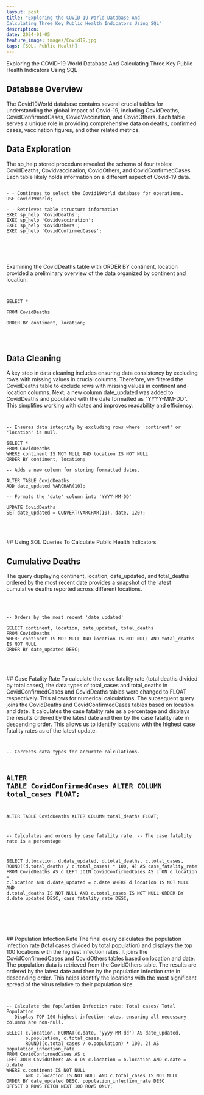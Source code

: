 ```yaml
---
layout: post
title: "Exploring the COVID-19 World Database And 
Calculating Three Key Public Health Indicators Using SQL"
description:
date: 2024-01-05
feature_image: images/Covid19.jpg
tags: [SQL, Public Health]
---
```


Exploring the COVID-19 World Database And Calculating Three Key Public Health Indicators Using SQL


<!--more-->

## Database Overview
The Covid19World database contains several crucial tables for understanding the global impact of Covid-19, including CovidDeaths, CovidConfirmedCases, CovidVaccination, and CovidOthers. 
Each table serves a unique role in providing comprehensive data on deaths, confirmed cases, vaccination figures, and other related metrics.

## Data Exploration
The sp_help stored procedure revealed the schema of four tables: CovidDeaths, Covidvaccination, CovidOthers, and CovidConfirmedCases. Each table likely holds information on a different aspect of Covid-19 data.

<pre>
<code>
- - Continues to select the Covid19World database for operations.
USE Covid19World;

- - Retrieves table structure information
EXEC sp_help 'CovidDeaths';
EXEC sp_help 'Covidvaccination';
EXEC sp_help 'CovidOthers';
EXEC sp_help 'CovidConfirmedCases';
</code>
</pre>
<br/>
<br/>

Examining the CovidDeaths table with ORDER BY continent, location provided a preliminary overview of the data organized by continent and location.  <br/>

<pre>
<code>

SELECT *  <br/>
FROM CovidDeaths  <br/>
ORDER BY continent, location;  <br/>

</code>
</pre>
       
## Data Cleaning

A key step in data cleaning includes ensuring data consistency by excluding rows with missing values in crucial columns. Therefore, we filtered the CovidDeaths table to exclude rows with missing values in continent and location columns. 
Next, a new column date_updated was added to CovidDeaths and populated with the date formatted as "YYYY-MM-DD". This simplifies working with dates and improves readability and efficiency.

<pre>
<code> 

-- Ensures data integrity by excluding rows where 'continent' or 'location' is null.

SELECT *
FROM CovidDeaths
WHERE continent IS NOT NULL AND location IS NOT NULL
ORDER BY continent, location;

-- Adds a new column for storing formatted dates.

ALTER TABLE CovidDeaths
ADD date_updated VARCHAR(10);

-- Formats the 'date' column into 'YYYY-MM-DD'

UPDATE CovidDeaths
SET date_updated = CONVERT(VARCHAR(10), date, 120);

</code>
</pre>
<br/>
## Using SQL Queries To Calculate Public Health Indicators

## Cumulative Deaths
The query displaying continent, location, date_updated, and total_deaths ordered by the most recent date provides a snapshot of the latest cumulative deaths reported across different locations.
<br/>
<br/>

<pre>
<code>
       
-- Orders by the most recent 'date_updated'
       
SELECT continent, location, date_updated, total_deaths
FROM CovidDeaths
WHERE continent IS NOT NULL AND location IS NOT NULL AND total_deaths IS NOT NULL
ORDER BY date_updated DESC;
       
</code>
</pre>
<br/>
## Case Fatality Rate
To calculate the case fatality rate (total deaths divided by total cases), the data types of total_cases and total_deaths in CovidConfirmedCases and CovidDeaths tables were changed to FLOAT respectively. This allows for numerical calculations.
The subsequent query joins the CovidDeaths and CovidConfirmedCases tables based on location and date. It calculates the case fatality rate as a percentage and displays the results ordered by the latest date and then by the case fatality rate in descending order. This allows us to identify locations with the highest case fatality rates as of the latest update.

<code>
<pre>

-- Corrects data types for accurate calculations.

ALTER TABLE CovidConfirmedCases
ALTER COLUMN total_cases FLOAT;
--
ALTER TABLE CovidDeaths
ALTER COLUMN total_deaths FLOAT;

-- Calculates and orders by case fatality rate.
-- The case fatality rate is a percentage

SELECT d.location, d.date_updated, d.total_deaths, c.total_cases,
       ROUND((d.total_deaths / c.total_cases) * 100, 4) AS case_fatality_rate
FROM CovidDeaths AS d
LEFT JOIN CovidConfirmedCases AS c ON d.location = c.location 
                                   AND d.date_updated = c.date
WHERE d.location IS NOT NULL 
    AND d.total_deaths IS NOT NULL 
    AND c.total_cases IS NOT NULL
ORDER BY d.date_updated DESC, case_fatality_rate DESC;

</code>
</pre>
<br/>
<br/>
## Population Infection Rate
The final query calculates the population infection rate (total cases divided by total population) and displays the top 100 locations with the highest infection rates. It joins the CovidConfirmedCases and CovidOthers tables based on location and date. The population data is retrieved from the CovidOthers table. The results are ordered by the latest date and then by the population infection rate in descending order. This helps identify the locations with the most significant spread of the virus relative to their population size.

<pre>
<code>

-- Calculate the Population Infection rate: Total cases/ Total Population
-- Display TOP 100 highest infection rates, ensuring all necessary columns are non-null.

SELECT c.location, FORMAT(c.date, 'yyyy-MM-dd') AS date_updated, 
       o.population, c.total_cases,
       ROUND((c.total_cases / o.population) * 100, 2) AS population_infection_rate
FROM CovidConfirmedCases AS c
LEFT JOIN CovidOthers AS o ON c.location = o.location AND c.date = o.date
WHERE c.continent IS NOT NULL 
       AND c.location IS NOT NULL AND c.total_cases IS NOT NULL
ORDER BY date_updated DESC, population_infection_rate DESC
OFFSET 0 ROWS FETCH NEXT 100 ROWS ONLY;
</code>
</pre>
